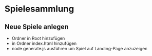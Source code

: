# Spielesammlung

## Neue Spiele anlegen

- Ordner in Root hinzufügen
- in Ordner index.html hinzufügen
- node generate.js ausführen um Spiel auf Landing-Page anzuzeigen
